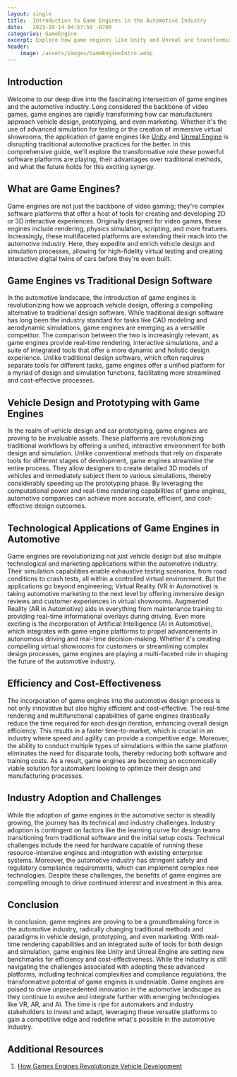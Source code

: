 ```yaml
---
layout: single
title:  Introduction to Game Engines in the Automotive Industry
date:   2023-10-14 04:57:59 -0700
categories: GameEngine
excerpt: Explore how game engines like Unity and Unreal are transforming the automotive industry—from vehicle design to marketing.
header:
    image: /assets/images/GameEngineIntro.webp
---
```

## **Introduction**

Welcome to our deep dive into the fascinating intersection of game engines and the automotive industry. Long considered the backbone of video games, game engines are rapidly transforming how car manufacturers approach vehicle design, prototyping, and even marketing. Whether it's the use of advanced simulation for testing or the creation of immersive virtual showrooms, the application of game engines like [Unity](https://unity.com/) and [Unreal Engine](https://www.unrealengine.com/en-US/) is disrupting traditional automotive practices for the better. In this comprehensive guide, we'll explore the transformative role these powerful software platforms are playing, their advantages over traditional methods, and what the future holds for this exciting synergy.

## **What are Game Engines?**

Game engines are not just the backbone of video gaming; they're complex software platforms that offer a host of tools for creating and developing 2D or 3D interactive experiences. Originally designed for video games, these engines include rendering, physics simulation, scripting, and more features. Increasingly, these multifaceted platforms are extending their reach into the automotive industry. Here, they expedite and enrich vehicle design and simulation processes, allowing for high-fidelity virtual testing and creating interactive digital twins of cars before they're even built.

## **Game Engines vs Traditional Design Software**

In the automotive landscape, the introduction of game engines is revolutionizing how we approach vehicle design, offering a compelling alternative to traditional design software. While traditional design software has long been the industry standard for tasks like CAD modeling and aerodynamic simulations, game engines are emerging as a versatile competitor. The comparison between the two is increasingly relevant, as game engines provide real-time rendering, interactive simulations, and a suite of integrated tools that offer a more dynamic and holistic design experience. Unlike traditional design software, which often requires separate tools for different tasks, game engines offer a unified platform for a myriad of design and simulation functions, facilitating more streamlined and cost-effective processes.

## **Vehicle Design and Prototyping with Game Engines**

In the realm of vehicle design and car prototyping, game engines are proving to be invaluable assets. These platforms are revolutionizing traditional workflows by offering a unified, interactive environment for both design and simulation. Unlike conventional methods that rely on disparate tools for different stages of development, game engines streamline the entire process. They allow designers to create detailed 3D models of vehicles and immediately subject them to various simulations, thereby considerably speeding up the prototyping phase. By leveraging the computational power and real-time rendering capabilities of game engines, automotive companies can achieve more accurate, efficient, and cost-effective design outcomes.

## **Technological Applications of Game Engines in Automotive**

Game engines are revolutionizing not just vehicle design but also multiple technological and marketing applications within the automotive industry. Their simulation capabilities enable exhaustive testing scenarios, from road conditions to crash tests, all within a controlled virtual environment. But the applications go beyond engineering; Virtual Reality (VR in Automotive) is taking automotive marketing to the next level by offering immersive design reviews and customer experiences in virtual showrooms. Augmented Reality (AR in Automotive) aids in everything from maintenance training to providing real-time informational overlays during driving. Even more exciting is the incorporation of Artificial Intelligence (AI in Automotive), which integrates with game engine platforms to propel advancements in autonomous driving and real-time decision-making. Whether it's creating compelling virtual showrooms for customers or streamlining complex design processes, game engines are playing a multi-faceted role in shaping the future of the automotive industry.

## **Efficiency and Cost-Effectiveness**

The incorporation of game engines into the automotive design process is not only innovative but also highly efficient and cost-effective. The real-time rendering and multifunctional capabilities of game engines drastically reduce the time required for each design iteration, enhancing overall design efficiency. This results in a faster time-to-market, which is crucial in an industry where speed and agility can provide a competitive edge. Moreover, the ability to conduct multiple types of simulations within the same platform eliminates the need for disparate tools, thereby reducing both software and training costs. As a result, game engines are becoming an economically viable solution for automakers looking to optimize their design and manufacturing processes.

## **Industry Adoption and Challenges**

While the adoption of game engines in the automotive sector is steadily growing, the journey has its technical and industry challenges. Industry adoption is contingent on factors like the learning curve for design teams transitioning from traditional software and the initial setup costs. Technical challenges include the need for hardware capable of running these resource-intensive engines and integration with existing enterprise systems. Moreover, the automotive industry has stringent safety and regulatory compliance requirements, which can implement complex new technologies. Despite these challenges, the benefits of game engines are compelling enough to drive continued interest and investment in this area.

## **Conclusion**

In conclusion, game engines are proving to be a groundbreaking force in the automotive industry, radically changing traditional methods and paradigms in vehicle design, prototyping, and even marketing. With real-time rendering capabilities and an integrated suite of tools for both design and simulation, game engines like Unity and Unreal Engine are setting new benchmarks for efficiency and cost-effectiveness. While the industry is still navigating the challenges associated with adopting these advanced platforms, including technical complexities and compliance regulations, the transformative potential of game engines is undeniable. Game engines are poised to drive unprecedented innovation in the automotive landscape as they continue to evolve and integrate further with emerging technologies like VR, AR, and AI. The time is ripe for automakers and industry stakeholders to invest and adapt, leveraging these versatile platforms to gain a competitive edge and redefine what's possible in the automotive industry.

## **Additional Resources**
1. [How Games Engines Revolutionize Vehicle Development](https://medium.com/next-level-german-engineering/games-engines-revolutionize-vehicle-development-9f6ca836e5ed)